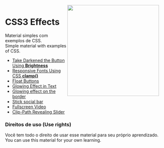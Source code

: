<img src="https://i.ibb.co/M6nBBb0/mascote.png" align="right" width="300">

# CSS3 Effects

<p>
  Material simples com exemplos de CSS.<br/>
  Simple material with examples of CSS.
</p>


* [Take Darkened the Button Using <b>Brightness</b>](https://github.com/JoseMateusCamargo/css-effects/blob/main/filter_property_brightness.html)
* [Responsive Fonts Using CSS <b>clamp()</b>](https://github.com/JoseMateusCamargo/css-effects/blob/main/clamp_responsive_font.html)
* [Float Buttons](https://github.com/JoseMateusCamargo/css-effects/tree/main/floating_button)
* [Glowing Effect in Text](https://github.com/JoseMateusCamargo/css-effects/blob/main/glowing_text.html)
* [Glowing effect on the border](https://github.com/JoseMateusCamargo/css-effects/blob/main/glowing_border.html)
* [Stick social bar](https://github.com/JoseMateusCamargo/css-effects/blob/main/sticky_social_bar.html)
* [Fullscreen Video](https://github.com/JoseMateusCamargo/css-effects/blob/main/filter_property_brightness.html)
* [Clip-Path Revealing Slider](https://github.com/JoseMateusCamargo/css-effects/tree/main/clip_path_revealing_slider)

### Direitos de uso (Use rights)

<p>
  Você tem todo o direito de usar esse material para seu próprio aprendizado.<br/>
  You can use this material for your own learning.
</p> 
